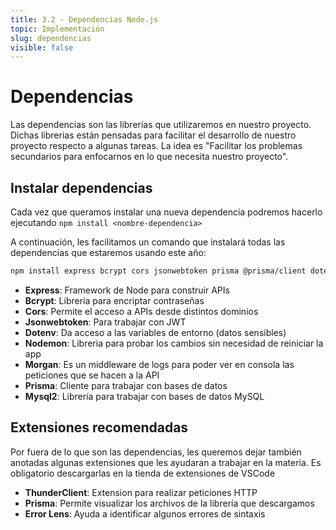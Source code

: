 ```yaml
---
title: 3.2 - Dependencias Node.js
topic: Implementación
slug: dependencias
visible: false
---
```


# Dependencias

Las dependencias son las librerías que utilizaremos en nuestro proyecto. Dichas librerias están pensadas para facilitar el desarrollo de nuestro proyecto respecto a algunas tareas. La idea es "Facilitar los problemas secundarios para enfocarnos en lo que necesita nuestro proyecto".

## Instalar dependencias

Cada vez que queramos instalar una nueva dependencia podremos hacerlo ejecutando `npm install <nombre-dependencia>`

A continuación, les facilitamos un comando que instalará todas las dependencias que estaremos usando este año:
```bash
npm install express bcrypt cors jsonwebtoken prisma @prisma/client dotenv nodemon morgan mysql2 @vercel/node
```

* **Express**: Framework de Node para construir APIs
* **Bcrypt**: Librería para encriptar contraseñas
* **Cors**: Permite el acceso a APIs desde distintos dominios
* **Jsonwebtoken**: Para trabajar con JWT
* **Dotenv**: Da acceso a las variables de entorno (datos sensibles)
* **Nodemon**: Libreria para probar los cambios sin necesidad de reiniciar la app
* **Morgan**: Es un middleware de logs para poder ver en consola las peticiones que se hacen a la API
* **Prisma**: Cliente para trabajar con bases de datos
* **Mysql2**: Librería para trabajar con bases de datos MySQL

## Extensiones recomendadas

Por fuera de lo que son las dependencias, les queremos dejar también anotadas algunas extensiones que les ayudaran a trabajar en la materia. Es obligatorio descargarlas en la tienda de extensiones de VSCode

- **ThunderClient**: Extension para realizar peticiones HTTP
- **Prisma**: Permite visualizar los archivos de la librería que descargamos
- **Error Lens**: Ayuda a identificar algunos errores de sintaxis
